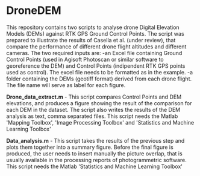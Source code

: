# DroneDEM
This repository contains two scripts to analyse drone Digital Elevation Models (DEMs) against RTK GPS Ground Control Points. 
The script was prepared to illustrate the results of Casella et al. (under review), that compare the performance of different drone flight altitudes and different cameras. 
The two required inputs are: 
-an Excel file containing Ground Control Points (used in Agisoft Photoscan or similar software to georeference the DEM) and Control Points (indipendent RTK GPS points used as control). The excel file needs to be formatted as in the example.
-a folder containing the DEMs (geotiff format) derived from each drone flight. The file name will serve as label for each figure.

<b>Drone_data_extract.m</b> - This script compares Control Points and DEM elevations, and produces a figure showing the result of the comparison for each DEM in the dataset. The script also writes the results of the DEM analysis as text, comma separated files. This script needs the Matlab 'Mapping Toolbox', 'Image Processing Toolbox' and 'Statistics and Machine Learning Toolbox'

<b>Data_analysis.m</b> - This script takes the results of the previous step and plots them together into a summary figure. Before the final figure is produced, the user needs to insert manually the picture overlap, that is usually available in the processing reports of photogrammetric software. This script needs the Matlab 'Statistics and Machine Learning Toolbox'
